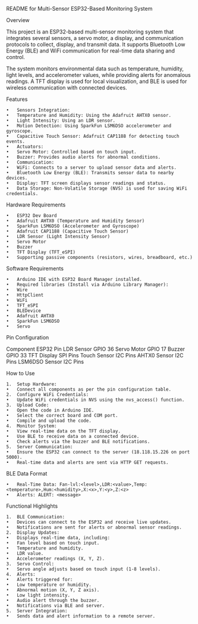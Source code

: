 README for Multi-Sensor ESP32-Based Monitoring System

Overview

This project is an ESP32-based multi-sensor monitoring system that integrates several sensors, a servo motor, a display, and communication protocols to collect, display, and transmit data. It supports Bluetooth Low Energy (BLE) and WiFi communication for real-time data sharing and control.

The system monitors environmental data such as temperature, humidity, light levels, and accelerometer values, while providing alerts for anomalous readings. A TFT display is used for local visualization, and BLE is used for wireless communication with connected devices.

Features

	•	Sensors Integration:
	•	Temperature and Humidity: Using the Adafruit AHTX0 sensor.
	•	Light Intensity: Using an LDR sensor.
	•	Motion Detection: Using SparkFun LSM6DSO accelerometer and gyroscope.
	•	Capacitive Touch Sensor: Adafruit CAP1188 for detecting touch events.
	•	Actuators:
	•	Servo Motor: Controlled based on touch input.
	•	Buzzer: Provides audio alerts for abnormal conditions.
	•	Communication:
	•	WiFi: Connects to a server to upload sensor data and alerts.
	•	Bluetooth Low Energy (BLE): Transmits sensor data to nearby devices.
	•	Display: TFT screen displays sensor readings and status.
	•	Data Storage: Non-Volatile Storage (NVS) is used for saving WiFi credentials.

Hardware Requirements

	•	ESP32 Dev Board
	•	Adafruit AHTX0 (Temperature and Humidity Sensor)
	•	SparkFun LSM6DSO (Accelerometer and Gyroscope)
	•	Adafruit CAP1188 (Capacitive Touch Sensor)
	•	LDR Sensor (Light Intensity Sensor)
	•	Servo Motor
	•	Buzzer
	•	TFT Display (TFT_eSPI)
	•	Supporting passive components (resistors, wires, breadboard, etc.)

Software Requirements

	•	Arduino IDE with ESP32 Board Manager installed.
	•	Required libraries (Install via Arduino Library Manager):
	•	Wire
	•	HttpClient
	•	WiFi
	•	TFT_eSPI
	•	BLEDevice
	•	Adafruit AHTX0
	•	SparkFun LSM6DSO
	•	Servo

Pin Configuration

Component	ESP32 Pin
LDR Sensor	GPIO 36
Servo Motor	GPIO 17
Buzzer	GPIO 33
TFT Display	SPI Pins
Touch Sensor	I2C Pins
AHTX0 Sensor	I2C Pins
LSM6DSO Sensor	I2C Pins

How to Use

	1.	Setup Hardware:
	•	Connect all components as per the pin configuration table.
	2.	Configure WiFi Credentials:
	•	Update WiFi credentials in NVS using the nvs_access() function.
	3.	Upload Code:
	•	Open the code in Arduino IDE.
	•	Select the correct board and COM port.
	•	Compile and upload the code.
	4.	Monitor System:
	•	View real-time data on the TFT display.
	•	Use BLE to receive data on a connected device.
	•	Check alerts via the buzzer and BLE notifications.
	5.	Server Communication:
	•	Ensure the ESP32 can connect to the server (18.118.15.226 on port 5000).
	•	Real-time data and alerts are sent via HTTP GET requests.

BLE Data Format

	•	Real-Time Data: Fan-lvl:<level>,LDR:<value>,Temp:<temperature>,Hum:<humidity>,X:<x>,Y:<y>,Z:<z>
	•	Alerts: ALERT: <message>

Functional Highlights

	1.	BLE Communication:
	•	Devices can connect to the ESP32 and receive live updates.
	•	Notifications are sent for alerts or abnormal sensor readings.
	2.	Display Updates:
	•	Displays real-time data, including:
	•	Fan level based on touch input.
	•	Temperature and humidity.
	•	LDR value.
	•	Accelerometer readings (X, Y, Z).
	3.	Servo Control:
	•	Servo angle adjusts based on touch input (1-8 levels).
	4.	Alerts:
	•	Alerts triggered for:
	•	Low temperature or humidity.
	•	Abnormal motion (X, Y, Z axis).
	•	Low light intensity.
	•	Audio alert through the buzzer.
	•	Notifications via BLE and server.
	5.	Server Integration:
	•	Sends data and alert information to a remote server.
